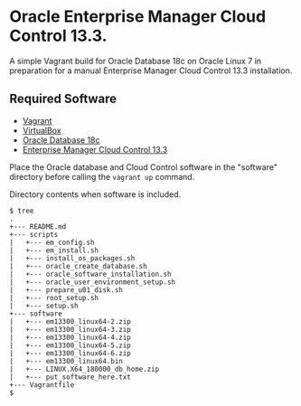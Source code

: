 # Oracle Enterprise Manager Cloud Control 13.3.

A simple Vagrant build for Oracle Database 18c on Oracle Linux 7 in preparation for a manual Enterprise Manager Cloud Control 13.3 installation.

## Required Software

* [Vagrant](https://www.vagrantup.com/downloads.html)
* [VirtualBox](https://www.virtualbox.org/wiki/Downloads)
* [Oracle Database 18c](https://www.oracle.com/technetwork/database/enterprise-edition/downloads/oracle18c-linux-180000-5022980.html)
* [Enterprise Manager Cloud Control 13.3](http://www.oracle.com/technetwork/oem/enterprise-manager/downloads/index.html)

Place the Oracle database and Cloud Control software in the "software" directory before calling the `vagrant up` command.

Directory contents when software is included.

```
$ tree
.
+--- README.md
+--- scripts
|   +--- em_config.sh
|   +--- em_install.sh
|   +--- install_os_packages.sh
|   +--- oracle_create_database.sh
|   +--- oracle_software_installation.sh
|   +--- oracle_user_environment_setup.sh
|   +--- prepare_u01_disk.sh
|   +--- root_setup.sh
|   +--- setup.sh
+--- software
|   +--- em13300_linux64-2.zip
|   +--- em13300_linux64-3.zip
|   +--- em13300_linux64-4.zip
|   +--- em13300_linux64-5.zip
|   +--- em13300_linux64-6.zip
|   +--- em13300_linux64.bin
|   +--- LINUX.X64_180000_db_home.zip
|   +--- put_software_here.txt
+--- Vagrantfile
$
```